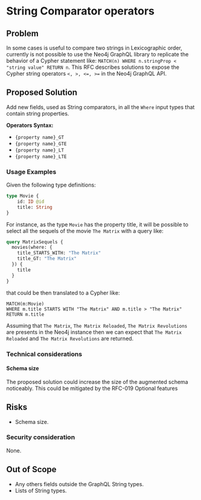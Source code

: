 # String Comparator operators

## Problem
In some cases is useful to compare two strings in Lexicographic order, currently is not possible to use the Neo4j GraphQL library to replicate the behavior of a Cypher statement like: `MATCH(n) WHERE n.stringProp < "string value" RETURN n`.
This RFC describes solutions to expose the Cypher string operators `<, >, <=, >=` in the Neo4j GraphQL API. 

## Proposed Solution
Add new fields, used as String comparators, in all the `Where` input types that contain string properties.

**Operators Syntax:**
- `{property name}_GT`
- `{property name}_GTE`
- `{property name}_LT`
- `{property name}_LTE`


### Usage Examples
Given the following type definitions:
```graphql
type Movie {
    id: ID @id
    title: String
}
```
For instance, as the type `Movie` has the property title, it will be possible to select all the sequels of the movie `The Matrix` with a query like: 

```graphql
query MatrixSequels {
  movies(where: {
    title_STARTS_WITH: "The Matrix"
    title_GT: "The Matrix"
  }) {
    title
  }
}
```

that could be then translated to a Cypher like:
```cypher
MATCH(m:Movie)
WHERE m.title STARTS WITH "The Matrix" AND m.title > "The Matrix"
RETURN m.title 
```

Assuming that `The Matrix`, `The Matrix Reloaded`, `The Matrix Revolutions` are presents in the Neo4j instance then we can expect that `The Matrix Reloaded` and `The Matrix Revolutions` are returned.

### Technical considerations

#### Schema size
The proposed solution could increase the size of the augmented schema noticeably.
This could be mitigated by the RFC-019 Optional features

## Risks
- Schema size.

### Security consideration
None.

## Out of Scope
- Any others fields outside the GraphQL String types.
- Lists of String types.